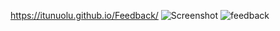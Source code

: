 https://itunuolu.github.io/Feedback/
![Screenshot](https://user-images.githubusercontent.com/42342249/140582062-088a9c86-5ef2-4eae-8b7b-0f6e29b2e8be.PNG)
![feedback](https://user-images.githubusercontent.com/42342249/140582129-79dbaa13-be0b-4fec-87dc-48ad535e43f1.gif)

